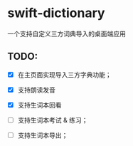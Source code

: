 # swift-dictionary
一个支持自定义三方词典导入的桌面端应用

## TODO:
- [x] 在主页面实现导入三方字典功能；
- [x] 支持朗读发音
- [x] 支持生词本回看
- [ ] 支持生词本考试 & 练习；
- [ ] 支持生词本导出；


